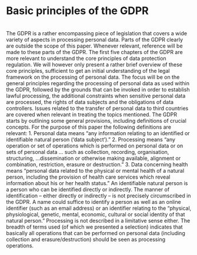 # Basic principles of the GDPR

</br>
The GDPR is a rather encompassing piece of legislation that covers a wide variety of aspects in processing personal data. Parts of the GDPR clearly are outside the scope of this paper.  Whenever relevant, reference will be made to these parts of the GDPR. The first five chapters of the GDPR are more relevant to understand the core principles of data protection regulation. We will however only present a rather brief overview of these core principles, sufficient to get an initial understanding of the legal framework on the processing of personal data. The focus will be on the general principles regarding the processing of personal data as used within the GDPR, followed by the grounds that can be invoked in order to establish lawful processing, the additional constraints when sensitive personal data are processed, the rights of data subjects and the obligations of data controllers. Issues related to the transfer of personal data to third countries are covered when relevant in treating the topics mentioned. 
The GDPR starts by outlining some general provisions, including definitions of crucial concepts. For the purpose of this paper the following definitions are relevant:
1.	Personal data means “any information relating to an identified or identifiable natural person (‘data subject’).” 
2.	Processing means “any operation or set of operations which is performed on personal data or on sets of personal data … such as collection, recording, organisation, structuring, …dissemination or otherwise making available, alignment or combination, restriction, erasure or destruction.” 
3.	Data concerning health means “personal data related to the physical or mental health of a natural person, including the provision of health care services which reveal information about his or her health status.” 
An identifiable natural  person is a person who can be identified directly or indirectly. The manner of identification – either directly or indirectly – is not precisely circumscribed in the GDPR. A name could suffice to identify a person as well as an online identifier (such as an email address) or an identifier relating to the “physical, physiological, genetic, mental, economic, cultural or social identity of that natural person.”  
Processing is not described in a limitative sense either. The breadth of terms used (of which we presented a selection) indicates that basically all operations that can be performed on personal data (including collection and erasure/destruction) should be seen as processing operations. 
